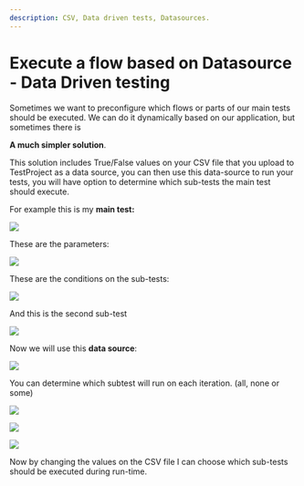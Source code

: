 ```yaml
---
description: CSV, Data driven tests, Datasources.
---
```


# Execute a flow based on Datasource - Data Driven testing

Sometimes we want to preconfigure which flows or parts of our main tests should be executed. We can do it dynamically based on our application, but sometimes there is

**A much simpler solution**.

This solution includes True/False values on your CSV file that you upload to TestProject as a data source, you can then use this data-source to run your tests, you will have option to determine which sub-tests the main test should execute.

For example this is my **main test:**

![](https://testproject-5b5666821ab7.intercom-attachments-1.com/i/o/370503673/96ec7f24c739f52512a2763e/d93c71b7faa229d39b98e64e20b7015ba5a9932c.png)

These are the parameters:

![](https://testproject-5b5666821ab7.intercom-attachments-1.com/i/o/370503681/63e81c6b907ca7f7edeb5ab1/9567002dacb0ad7a8d11947b74f3e022ad3e0cf5.png)

These are the conditions on the sub-tests:

![](https://testproject-5b5666821ab7.intercom-attachments-1.com/i/o/370503693/0f9dd5c4cab671a25f487e32/96f56d4f20c48dcc43c268e2fba24002adbc155c.png)

And this is the second sub-test

![](https://testproject-5b5666821ab7.intercom-attachments-1.com/i/o/370503694/8fa18fd63e584c3e26efd902/72f6710ee126de0e4f6a522efe22965a72ac2ebf.png)

Now we will use this **data source**:

![](https://testproject-5b5666821ab7.intercom-attachments-1.com/i/o/370503702/0f34dc2239024ae7c25528c9/37970ee70d95b20e662614e80c701341e71d6158.png)

You can determine which subtest will run on each iteration. (all, none or some)

![](https://testproject-5b5666821ab7.intercom-attachments-1.com/i/o/370503711/f77ebb06daf80b39d943fd96/fc41940edd3f9f72ad290bc68ac64b01222db5f5\_2\_690x352.png)

![](https://testproject-5b5666821ab7.intercom-attachments-1.com/i/o/370503720/75d3cdd759757623af80671b/8166e7eec6cfda5a763a327155a64dfe54fcaccb\_2\_690x331.png)

![](https://testproject-5b5666821ab7.intercom-attachments-1.com/i/o/370503726/d5ad67ffe72a51f9314ecf69/d7c79ce920ed6e68bdb7219d09c70582d0ad9429\_2\_690x354.png)

Now by changing the values on the CSV file I can choose which sub-tests should be executed during run-time.
